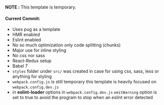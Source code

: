 **NOTE :** This template is temporary.

#### Current Commit: 
 - Uses pug as a template
 - HMR enabled 
 - Eslint enabled
 - No so much optimization only code splitting (chunks)
 - Major use for inline styling
 - No css nor sass
 - React-Redux setup
 - Babel 7
 - `styles` folder under `src/` was created in case for using css, sass, less or anything for styling
 - `webpack.config.js` is still temporary this template is heavily focused on `webpack.config.dev.js`
 - in **eslint-loader** options in `webpack.config.dev.js` `emitWarning` option is set to true to avoid the program to stop when an eslint error detected